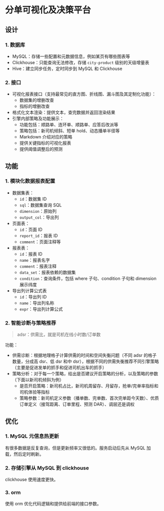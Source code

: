 # 分单可视化及决策平台

## 设计

### 1. 数据库

* MySQL：存储一些配置和元数据信息，例如某页有哪些图表等
* Clickhouse：只能查询无法修改，存储 `city-product` 级别的天级增量表
* Hive：建立同步任务，定时同步到 MySQL 和 Clickhouse

### 2. 接口

* 可视化报表接口（支持最常见的直方图、折线图、漏斗图及其定制化功能）：
  * 数据集的增删改查
  * 指标的增删改查
* 格式化文本渲染：提供文本，查完数据并返回渲染结果
* 引擎内部策略及功能展示：
  * 功能包括：顺路单、连环单、顺路单、应答后改派等
  * 策略包括：新司机倾斜、短单 hold、动态播单半径等
  * Markdown 介绍对应的策略
  * 提供关键指标的可视化报表
  * 提供阈值调整后的预测

## 功能

### 1. 模块化数据报表配置

* 数据集表：
  * `id`：数据集 ID
  * `sql`：数据集查询 SQL
  * `dimension`：原始列
  * `output_col`：导出列
* 页面表：
  * `id`：页面 ID
  * `report_id`：报表 ID
  * `comment`：页面注释等
* 报表表：
  * `id`：报表 ID
  * `name`：报表名字
  * `comment`：报表注释
  * `data_set`：报表依赖的数据集
  * `condition`：查询条件，包括 where 子句、condition 子句和 dimension 展示纬度
* 导出列计算公式表
  * `id`：导出列 ID
  * `name`：导出列名称
  * `expr`：导出列计算公式

### 2. 智能诊断与策略推荐

> adsr：供需比，就是司机在线小时数/订单数

功能：

* 供需诊断：根据地理格子计算供需的时间和空间失衡问题（不同 adsr 的格子数量，分成高 dsr、低 dsr 和中 dsr），根据不同的供需失衡推荐不同引擎策略（主要是促进发单的抓手和促进司机出车的抓手）
* 策略分析：对于每一个策略，给出是否建议开启策略的分析，以及策略的参数（下面以新司机倾斜为例）
  * 是否开启策略：新司机占比，新司机周留存、月留存，抢单/完单率指标和司机体验等指标
  * 策略参数：新司机定义参数（播单数、完单数、首次完单距今天数）、优质订单定义（接驾距离、订单里程、预测 DAR）、调层还是调权

## 优化

### 1. MySQL 元信息热更新

有很多数据是反复查询，但是更新频率又很低的。服务启动后先从 MySQL 加载，然后定时刷新。

### 2. 存储引擎从 MySQL 到 clickhouse

clickhouse 使用速度更快。

### 3. orm

使用 orm 优化代码逻辑和提供给前端的接口参数。
